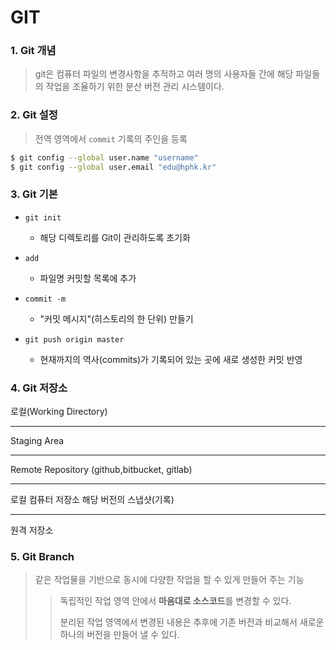 # GIT

### 1. Git 개념

> git은 컴퓨터 파일의 변경사항을 추적하고 여러 명의 사용자들 간에 해당 파일들의 작업을 조율하기 위한 분산 버전 관리 시스템이다.



### 2. Git 설정

> 전역 영역에서 `commit`  기록의 주인을 등록

```bash
$ git config --global user.name "username"
$ git config --global user.email "edu@hphk.kr"
```



### 3. Git 기본

- `git init` 
  - 해당 디렉토리를 Git이 관리하도록 초기화

- `add` 
  - 파일명 커밋할 목록에 추가

- `commit -m` 
  - "커밋 메시지"(히스토리의 한 단위) 만들기

- `git push origin master`
  - 현재까지의 역사(commits)가 기록되어 있는 곳에 새로 생성한 커밋 반영



### 4. Git 저장소

로컬(Working Directory)

---

Staging Area

---

Remote Repository (github,bitbucket, gitlab)

---

로컬 컴퓨터 저장소 해당 버전의 스냅샷(기록)

---

원격 저장소



### 5. Git Branch

> 같은 작업물을 기반으로 동시에 다양한 작업을 할 수 있게 만들어 주는 기능
>
> > 독립적인 작업 영역 안에서 **마음대로 소스코드**를 변경할 수 있다. 
> >
> > 분리된 작업 영역에서 변경된 내용은 추후에 기존 버전과 비교해서 새로운 하나의 버전을 만들어 낼 수 있다. 

